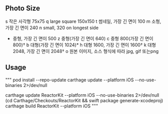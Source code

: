 
## Photo Size
s    작은 사각형 75x75
q    large square 150x150
t    썸네일, 가장 긴 면이 100
m    소형, 가장 긴 면이 240
n    small, 320 on longest side
-    중형, 가장 긴 면이 500
z    중형(가장 긴 면이 640)
c    중형 800(가장 긴 면이 800)†
b    대형(가장 긴 면이 1024)*
h    대형 1600, 가장 긴 면이 1600†
k    대형 2048, 가장 긴 면이 2048†
o    원본 이미지, 소스 형식에 따라 jpg, gif 또는png

## Usage
"""
pod install --repo-update
carthage update --platform iOS --no-use-binaries 2>/dev/null

carthage update ReactorKit --platform iOS --no-use-binaries 2>/dev/null
(cd Carthage/Checkouts/ReactorKit && swift package generate-xcodeproj)
carthage build ReactorKit  --platform iOS
"""
